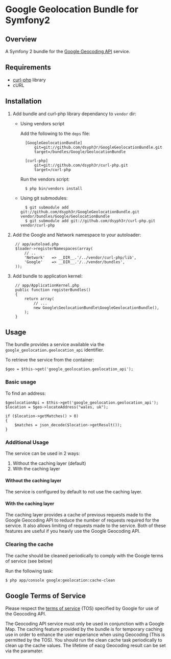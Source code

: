 # Google Geolocation Bundle for Symfony2

## Overview

A Symfony 2 bundle for the
[Google Geocoding API](http://code.google.com/apis/maps/documentation/geocoding/)
service.

## Requirements

 * [curl-php](https://github.com/dsyph3r/curl-php) library
 * cURL

## Installation

1. Add bundle and curl-php library dependancy to `vendor` dir:

    * Using vendors script

        Add the following to the `deps` file:

            [GoogleGeolocationBundle]
                git=git://github.com/dsyph3r/GoogleGeolocationBundle.git
                target=/bundles/Google/GeolocationBundle

            [curl-php]
                git=git://github.com/dsyph3r/curl-php.git
                target=/curl-php


        Run the vendors script:

            $ php bin/vendors install

    * Using git submodules:

            $ git submodule add git://github.com/dsyph3r/GoogleGeolocationBundle.git vendor/bundles/Google/GeolocationBundle
            $ git submodule add git://github.com/dsyph3r/curl-php.git vendor/curl-php

2. Add the Google and Network namespace to your autoloader:

        // app/autoload.php
        $loader->registerNamespaces(array(
            // ..
            'Network'   => __DIR__.'/../vendor/curl-php/lib',
            'Google'    => __DIR__.'/../vendor/bundles',
        ));

3. Add bundle to application kernel:

        // app/ApplicationKernel.php
        public function registerBundles()
        {
            return array(
                // ...
                new Google\GeolocationBundle\GoogleGeolocationBundle(),
            );
        }

## Usage

The bundle provides a service available via the ``google_geolocation.geolocation_api``
identifier.

To retrieve the service from the container:

    $geo = $this->get('google_geolocation.geolocation_api');

### Basic usage

To find an address:

    $geolocationApi = $this->get('google_geolocation.geolocation_api');
    $location = $geo->locateAddress("wales, uk");

    if ($location->getMatches() > 0)
    {
        $matches = json_decode($location->getResult());
    }

### Additional Usage

The service can be used in 2 ways:

 1. Without the caching layer (default)
 2. With the caching layer

#### Without the caching layer

The service is configured by default to not use the caching layer.

#### With the caching layer

The caching layer provides a cache of previous requests made to the Google Geocoding API
to reduce the number of requests required for the service. It also allows limiting of
requests made to the service. Both of these features are useful if you heavly use
the Google Geocoding API.

### Clearing the cache

The cache should be cleaned periodically to comply with the Google terms
of service (see below)

Run the following task:

    $ php app/console google:geolocation:cache-clean

## Google Terms of Service

Please respect the
[terms of service](http://code.google.com/apis/maps/terms.html) (TOS)
specified by Google for use of the Geocoding API.

The Geocoding API service must only be used in conjunction with a Google Map.
The caching feature provided by the bundle is for temporary caching use in order
to enhance the user experiance when using Geocoding (This is permitted by the
TOS). You should run the clean cache task periodically to clean up the cache
values. The lifetime of eacg Geocoding result can be set via the paramater.
